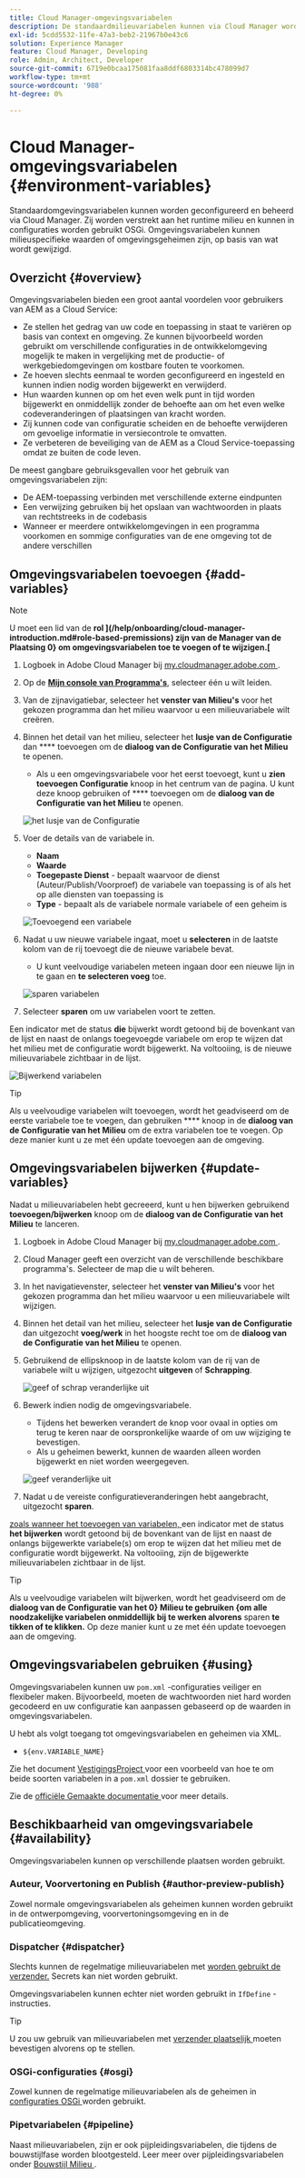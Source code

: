 ```yaml
---
title: Cloud Manager-omgevingsvariabelen
description: De standaardmilieuvariabelen kunnen via Cloud Manager worden gevormd en worden beheerd en aan het runtime milieu worden verstrekt, dat in configuratie OSGi moet worden gebruikt.
exl-id: 5cdd5532-11fe-47a3-beb2-21967b0e43c6
solution: Experience Manager
feature: Cloud Manager, Developing
role: Admin, Architect, Developer
source-git-commit: 6719e0bcaa175081faa8ddf6803314bc478099d7
workflow-type: tm+mt
source-wordcount: '988'
ht-degree: 0%

---
```



# Cloud Manager-omgevingsvariabelen {#environment-variables}

Standaardomgevingsvariabelen kunnen worden geconfigureerd en beheerd via Cloud Manager. Zij worden verstrekt aan het runtime milieu en kunnen in configuraties worden gebruikt OSGi. Omgevingsvariabelen kunnen milieuspecifieke waarden of omgevingsgeheimen zijn, op basis van wat wordt gewijzigd.

## Overzicht {#overview}

Omgevingsvariabelen bieden een groot aantal voordelen voor gebruikers van AEM as a Cloud Service:

* Ze stellen het gedrag van uw code en toepassing in staat te variëren op basis van context en omgeving. Ze kunnen bijvoorbeeld worden gebruikt om verschillende configuraties in de ontwikkelomgeving mogelijk te maken in vergelijking met de productie- of werkgebiedomgevingen om kostbare fouten te voorkomen.
* Ze hoeven slechts eenmaal te worden geconfigureerd en ingesteld en kunnen indien nodig worden bijgewerkt en verwijderd.
* Hun waarden kunnen op om het even welk punt in tijd worden bijgewerkt en onmiddellijk zonder de behoefte aan om het even welke codeveranderingen of plaatsingen van kracht worden.
* Zij kunnen code van configuratie scheiden en de behoefte verwijderen om gevoelige informatie in versiecontrole te omvatten.
* Ze verbeteren de beveiliging van de AEM as a Cloud Service-toepassing omdat ze buiten de code leven.

De meest gangbare gebruiksgevallen voor het gebruik van omgevingsvariabelen zijn:

* De AEM-toepassing verbinden met verschillende externe eindpunten
* Een verwijzing gebruiken bij het opslaan van wachtwoorden in plaats van rechtstreeks in de codebasis
* Wanneer er meerdere ontwikkelomgevingen in een programma voorkomen en sommige configuraties van de ene omgeving tot de andere verschillen

## Omgevingsvariabelen toevoegen {#add-variables}

>[!NOTE]
>
>U moet een lid van de **rol ](/help/onboarding/cloud-manager-introduction.md#role-based-premissions) zijn van de Manager van de Plaatsing 0} om omgevingsvariabelen toe te voegen of te wijzigen.[**

1. Logboek in Adobe Cloud Manager bij [ my.cloudmanager.adobe.com ](https://my.cloudmanager.adobe.com/).
1. Op de **[Mijn console van Programma&#39;s](/help/implementing/cloud-manager/navigation.md#my-programs)**, selecteer één u wilt leiden.
1. Van de zijnavigatiebar, selecteer het **venster van Milieu&#39;s** voor het gekozen programma dan het milieu waarvoor u een milieuvariabele wilt creëren.
1. Binnen het detail van het milieu, selecteer het **lusje van de Configuratie** dan **** toevoegen om de **dialoog van de Configuratie van het Milieu** te openen.
   * Als u een omgevingsvariabele voor het eerst toevoegt, kunt u **zien toevoegen Configuratie** knoop in het centrum van de pagina. U kunt deze knoop gebruiken of **** toevoegen om de **dialoog van de Configuratie van het Milieu** te openen.

   ![ het lusje van de Configuratie ](assets/configuration-tab.png)

1. Voer de details van de variabele in.
   * **Naam**
   * **Waarde**
   * **Toegepaste Dienst** - bepaalt waarvoor de dienst (Auteur/Publish/Voorproef) de variabele van toepassing is of als het op alle diensten van toepassing is
   * **Type** - bepaalt als de variabele normale variabele of een geheim is

   ![ Toevoegend een variabele ](assets/add-variable.png)

1. Nadat u uw nieuwe variabele ingaat, moet u **selecteren** in de laatste kolom van de rij toevoegt die de nieuwe variabele bevat.
   * U kunt veelvoudige variabelen meteen ingaan door een nieuwe lijn in te gaan en **te selecteren voeg** toe.

   ![ sparen variabelen ](assets/save-variables.png)

1. Selecteer **sparen** om uw variabelen voort te zetten.

Een indicator met de status **die** bijwerkt wordt getoond bij de bovenkant van de lijst en naast de onlangs toegevoegde variabele om erop te wijzen dat het milieu met de configuratie wordt bijgewerkt. Na voltooiing, is de nieuwe milieuvariabele zichtbaar in de lijst.

![ Bijwerkend variabelen ](assets/updating-variables.png)

>[!TIP]
>
>Als u veelvoudige variabelen wilt toevoegen, wordt het geadviseerd om de eerste variabele toe te voegen, dan gebruiken **** knoop in de **dialoog van de Configuratie van het Milieu** om de extra variabelen toe te voegen. Op deze manier kunt u ze met één update toevoegen aan de omgeving.

## Omgevingsvariabelen bijwerken {#update-variables}

Nadat u milieuvariabelen hebt gecreeerd, kunt u hen bijwerken gebruikend **toevoegen/bijwerken** knoop om de **dialoog van de Configuratie van het Milieu** te lanceren.

1. Logboek in Adobe Cloud Manager bij [ my.cloudmanager.adobe.com ](https://my.cloudmanager.adobe.com/).
1. Cloud Manager geeft een overzicht van de verschillende beschikbare programma&#39;s. Selecteer de map die u wilt beheren.
1. In het navigatievenster, selecteer het **venster van Milieu&#39;s** voor het gekozen programma dan het milieu waarvoor u een milieuvariabele wilt wijzigen.
1. Binnen het detail van het milieu, selecteer het **lusje van de Configuratie** dan uitgezocht **voeg/werk** in het hoogste recht toe om de **dialoog van de Configuratie van het Milieu** te openen.
1. Gebruikend de ellipsknoop in de laatste kolom van de rij van de variabele wilt u wijzigen, uitgezocht **uitgeven** of **Schrapping**.

   ![ geef of schrap veranderlijke ](assets/edit-delete-variable.png) uit

1. Bewerk indien nodig de omgevingsvariabele.
   * Tijdens het bewerken verandert de knop voor ovaal in opties om terug te keren naar de oorspronkelijke waarde of om uw wijziging te bevestigen.
   * Als u geheimen bewerkt, kunnen de waarden alleen worden bijgewerkt en niet worden weergegeven.

   ![ geef veranderlijke ](assets/edit-variable.png) uit

1. Nadat u de vereiste configuratieveranderingen hebt aangebracht, uitgezocht **sparen**.

[ zoals wanneer het toevoegen van variabelen, ](#add-variables) een indicator met de status **het bijwerken** wordt getoond bij de bovenkant van de lijst en naast de onlangs bijgewerkte variabele(s) om erop te wijzen dat het milieu met de configuratie wordt bijgewerkt. Na voltooiing, zijn de bijgewerkte milieuvariabelen zichtbaar in de lijst.

>[!TIP]
>
>Als u veelvoudige variabelen wilt bijwerken, wordt het geadviseerd om de **dialoog van de Configuratie van het 0} Milieu te gebruiken {om alle noodzakelijke variabelen onmiddellijk bij te werken alvorens** sparen **te tikken of te klikken.** Op deze manier kunt u ze met één update toevoegen aan de omgeving.

## Omgevingsvariabelen gebruiken {#using}

Omgevingsvariabelen kunnen uw `pom.xml` -configuraties veiliger en flexibeler maken. Bijvoorbeeld, moeten de wachtwoorden niet hard worden gecodeerd en uw configuratie kan aanpassen gebaseerd op de waarden in omgevingsvariabelen.

U hebt als volgt toegang tot omgevingsvariabelen en geheimen via XML.

* `${env.VARIABLE_NAME}`

Zie het document [ VestigingsProject ](/help/implementing/cloud-manager/getting-access-to-aem-in-cloud/setting-up-project.md#password-protected-maven-repository-support-password-protected-maven-repositories) voor een voorbeeld van hoe te om beide soorten variabelen in a `pom.xml` dossier te gebruiken.

Zie de [ officiële Gemaakte documentatie ](https://maven.apache.org/settings.html#quick-overview) voor meer details.

## Beschikbaarheid van omgevingsvariabele {#availability}

Omgevingsvariabelen kunnen op verschillende plaatsen worden gebruikt.

### Auteur, Voorvertoning en Publish {#author-preview-publish}

Zowel normale omgevingsvariabelen als geheimen kunnen worden gebruikt in de ontwerpomgeving, voorvertoningsomgeving en in de publicatieomgeving.

### Dispatcher {#dispatcher}

Slechts kunnen de regelmatige milieuvariabelen met [ worden gebruikt de verzender.](https://experienceleague.adobe.com/docs/experience-manager-dispatcher/using/dispatcher.html) Secrets kan niet worden gebruikt.

Omgevingsvariabelen kunnen echter niet worden gebruikt in `IfDefine` -instructies.

>[!TIP]
>
>U zou uw gebruik van milieuvariabelen met [ verzender plaatselijk ](https://experienceleague.adobe.com/docs/experience-manager-learn/cloud-service/local-development-environment-set-up/dispatcher-tools.html) moeten bevestigen alvorens op te stellen.

### OSGi-configuraties {#osgi}

Zowel kunnen de regelmatige milieuvariabelen als de geheimen in [ configuraties OSGi ](/help/implementing/deploying/configuring-osgi.md) worden gebruikt.

### Pipetvariabelen {#pipeline}

Naast milieuvariabelen, zijn er ook pijpleidingsvariabelen, die tijdens de bouwstijlfase worden blootgesteld. Leer meer over pijpleidingsvariabelen onder [ Bouwstijl Milieu ](/help/implementing/cloud-manager/getting-access-to-aem-in-cloud/build-environment-details.md#pipeline-variables).
